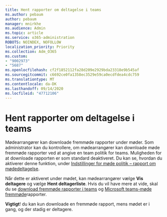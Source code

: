 ```yaml
---
title: Hent rapporter om deltagelse i teams
ms.author: pebaum
author: pebaum
manager: mnirkhe
ms.audience: Admin
ms.topic: article
ms.service: o365-administration
ROBOTS: NOINDEX, NOFOLLOW
localization_priority: Priority
ms.collection: Adm_O365
ms.custom:
- "9002973"
- "5687"
ms.openlocfilehash: cf2f1852112fa28d209e2929bda23318e9b545af
ms.sourcegitcommit: c6692ce0fa1358ec3529e59ca0ecdfdea4cdc759
ms.translationtype: MT
ms.contentlocale: da-DK
ms.lasthandoff: 09/14/2020
ms.locfileid: "47712106"
---
```

# <a name="download-attendance-reports-in-teams"></a>Hent rapporter om deltagelse i teams

Mødearrangører kan downloade fremmøde rapporter under møder. Som administrator kan du kontrollere, om mødearrangører kan downloade møde fremmøde rapporter ved at angive en team politik for teams. Muligheden for at downloade rapporten er som standard deaktiveret. Du kan se, hvordan du aktiverer denne funktion, under  [Indstillinger for møde politik – rapport om mødedeltagelse](https://docs.microsoft.com/microsoftteams/meeting-policies-in-teams#meeting-policy-settings---meeting-attendance-report).

Når dette er aktiveret under mødet, kan mødearrangører vælge  **Vis deltagere**  og vælge  **Hent deltagerliste**. Hvis du vil have mere at vide, skal du se [download fremmøde rapporter i teams](https://support.office.com/article/download-attendance-reports-in-teams-ae7cf170-530c-47d3-84c1-3aedac74d310) og [Microsoft teams-møde fremmøde](https://docs.microsoft.com/microsoftteams/teams-analytics-and-reports/meeting-attendance-report)rapporter.

**Vigtigt**! du kan kun downloade en fremmøde rapport, mens mødet er i gang, og der stadig er deltagere.